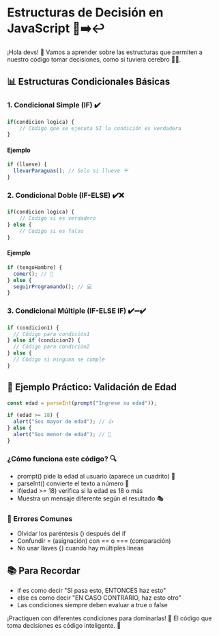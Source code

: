 # Estructuras de Decisión en JavaScript 🤔➡️↩️

¡Hola devs! 👋 Vamos a aprender sobre las estructuras que permiten a nuestro código tomar decisiones, como si tuviera cerebro 🧠✨.

## 📊 Estructuras Condicionales Básicas

### 1. Condicional Simple (IF) ✔️

```javascript
if(condicion logica) {
    // Código que se ejecuta SI la condición es verdadera
}
```

#### Ejemplo

```javascript
if (llueve) {
  llevarParaguas(); // Solo si llueve ☔
}
```

### 2. Condicional Doble (IF-ELSE) ✔️❌

```javascript
if(condicion logica) {
    // Código si es verdadero
} else {
    // Código si es falso
}
```

#### Ejemplo

```javascript
if (tengoHambre) {
  comer(); // 🍕
} else {
  seguirProgramando(); // 💻
}
```

### 3. Condicional Múltiple (IF-ELSE IF) ✔️➖✔️

```javascript
if (condicion1) {
  // Código para condición1
} else if (condicion2) {
  // Código para condición2
} else {
  // Código si ninguna se cumple
}
```

## 🎯 Ejemplo Práctico: Validación de Edad

```javascript
const edad = parseInt(prompt("Ingrese su edad"));

if (edad >= 18) {
  alert("Sos mayor de edad"); // 👍
} else {
  alert("Sos menor de edad"); // 👶
}
```

### ¿Cómo funciona este código? 🔍

- prompt() pide la edad al usuario (aparece un cuadrito) 💬
- parseInt() convierte el texto a número 🔢
- if(edad >= 18) verifica si la edad es 18 o más
- Muestra un mensaje diferente según el resultado 🎭

### 🚨 Errores Comunes

- Olvidar los paréntesis () después del if
- Confundir = (asignación) con == o === (comparación)
- No usar llaves {} cuando hay múltiples líneas

## 📚 Para Recordar

- if es como decir "SI pasa esto, ENTONCES haz esto"
- else es como decir "EN CASO CONTRARIO, haz esto otro"
- Las condiciones siempre deben evaluar a true o false

¡Practiquen con diferentes condiciones para dominarlas! 💪 El código que toma decisiones es código inteligente. 🤖
